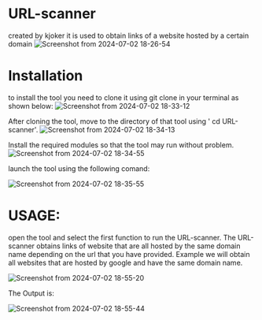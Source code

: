 
# URL-scanner
created by kjoker 
it is used to obtain links of a website hosted by a certain domain
![Screenshot from 2024-07-02 18-26-54](https://github.com/KJOKERlv/URL-scanner/assets/174276727/23fff649-8c9a-4c37-b356-203237d568e7)

# Installation
to install the tool you need to clone it using git clone in your terminal as shown below:
![Screenshot from 2024-07-02 18-33-12](https://github.com/KJOKERlv/URL-scanner/assets/174276727/5de96c86-2a5d-430a-b647-b55127af2afa)

After cloning the tool, move to the directory of that tool using ' cd URL-scanner'.
![Screenshot from 2024-07-02 18-34-13](https://github.com/KJOKERlv/URL-scanner/assets/174276727/0117923c-91fc-4cb0-b9cc-aed0ec17e8da)

Install the required modules so that the tool may run without problem.
![Screenshot from 2024-07-02 18-34-55](https://github.com/KJOKERlv/URL-scanner/assets/174276727/cbbaaa55-28b3-47df-b645-0610b84731fa)

launch the tool using the following comand:

![Screenshot from 2024-07-02 18-35-55](https://github.com/KJOKERlv/URL-scanner/assets/174276727/3ccf2c43-80fb-4044-aafa-aa9d519a09e3)

# USAGE:
open the tool and select the first function to run the URL-scanner.
The URL-scanner obtains links of website that are all hosted by the same domain name depending on the url that you have provided.
Example we will obtain all websites that are hosted by google and have the same domain name.

![Screenshot from 2024-07-02 18-55-20](https://github.com/KJOKERlv/URL-scanner/assets/174276727/f8a03949-febd-4157-842c-bc07f0524b56)

The Output is:

![Screenshot from 2024-07-02 18-55-44](https://github.com/KJOKERlv/URL-scanner/assets/174276727/48fbf15e-8377-4a2c-aa77-bd6942ab4edc)

